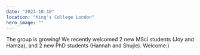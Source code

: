 ```yaml
---
date: "2023-10-10"
location: "King's College London"
hero_image: ""
---
```


The group is growing! We recently welcomed 2 new MSci students (Joy and Hamza), and 2 new PhD students (Hannah and Shujie). Welcome:)